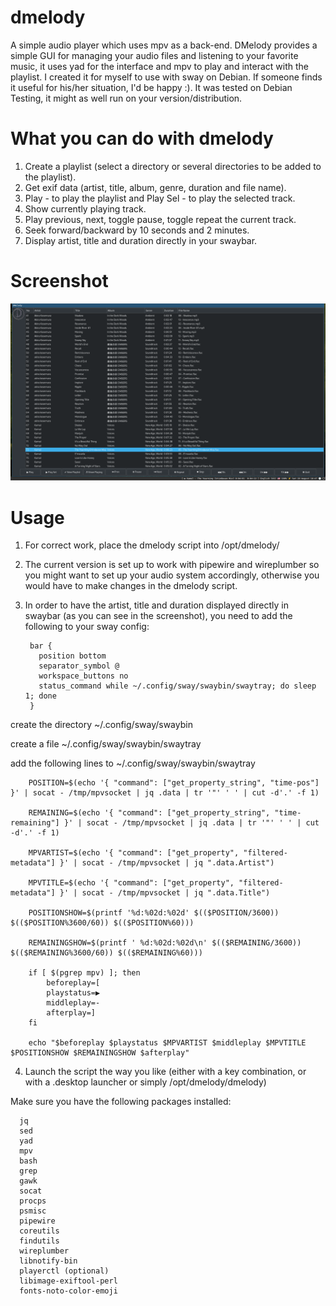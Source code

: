 # dmelody
A simple audio player which uses mpv as a back-end.
DMelody provides a simple GUI for managing your audio files and listening to your favorite music, it uses yad for the interface and mpv to play and interact with the playlist.
I created it for myself to use with sway on Debian. If someone finds it useful for his/her situation, I'd be happy :).
It was tested on Debian Testing, it might as well run on your version/distribution.

# What you can do with dmelody
   1. Create a playlist (select a directory or several directories to be added to the playlist).
   2. Get exif data (artist, title, album, genre, duration and file name).
   3. Play - to play the playlist and Play Sel - to play the selected track.
   4. Show currently playing track.
   5. Play previous, next, toggle pause, toggle repeat the current track.
   6. Seek forward/backward by 10 seconds and 2 minutes.
   7. Display artist, title and duration directly in your swaybar.

# Screenshot
![Alt text](https://github.com/DiogenesVX/dmelody/blob/main/dmelody.png)

# Usage
  1. For correct work, place the dmelody script into /opt/dmelody/
  2. The current version is set up to work with pipewire and wireplumber so you might want to set up your audio system accordingly, otherwise you would have to make changes in the dmelody script.
  3. In order to have the artist, title and duration displayed directly in swaybar (as you can see in the screenshot), you need to add the following to your sway config:
  
          bar {
            position bottom
            separator_symbol @
            workspace_buttons no 
            status_command while ~/.config/sway/swaybin/swaytray; do sleep 1; done
          }

  create the directory ~/.config/sway/swaybin
  
  create a file ~/.config/sway/swaybin/swaytray
  
  add the following lines to ~/.config/sway/swaybin/swaytray
       
        POSITION=$(echo '{ "command": ["get_property_string", "time-pos"] }' | socat - /tmp/mpvsocket | jq .data | tr '"' ' ' | cut -d'.' -f 1)

        REMAINING=$(echo '{ "command": ["get_property_string", "time-remaining"] }' | socat - /tmp/mpvsocket | jq .data | tr '"' ' ' | cut -d'.' -f 1)

        MPVARTIST=$(echo '{ "command": ["get_property", "filtered-metadata"] }' | socat - /tmp/mpvsocket | jq ".data.Artist")

        MPVTITLE=$(echo '{ "command": ["get_property", "filtered-metadata"] }' | socat - /tmp/mpvsocket | jq ".data.Title")

        POSITIONSHOW=$(printf '%d:%02d:%02d' $(($POSITION/3600)) $(($POSITION%3600/60)) $(($POSITION%60)))

        REMAININGSHOW=$(printf ' %d:%02d:%02d\n' $(($REMAINING/3600)) $(($REMAINING%3600/60)) $(($REMAINING%60)))

        if [ $(pgrep mpv) ]; then
            beforeplay=[
            playstatus=▶
            middleplay=-
            afterplay=]
        fi
        
        echo "$beforeplay $playstatus $MPVARTIST $middleplay $MPVTITLE $POSITIONSHOW $REMAININGSHOW $afterplay"

  4. Launch the script the way you like (either with a key combination, or with a .desktop launcher or simply /opt/dmelody/dmelody)
  
 Make sure you have the following packages installed:
 
      jq
      sed
      yad
      mpv
      bash
      grep
      gawk
      socat
      procps
      psmisc
      pipewire
      coreutils
      findutils
      wireplumber
      libnotify-bin
      playerctl (optional)
      libimage-exiftool-perl
      fonts-noto-color-emoji
